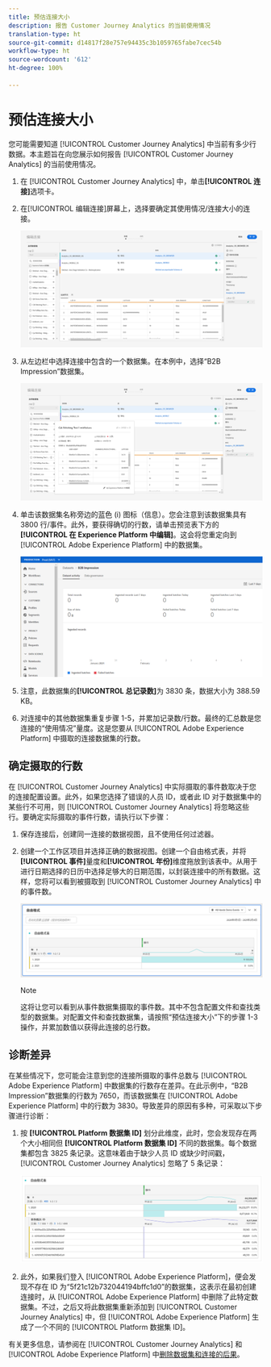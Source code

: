 ```yaml
---
title: 预估连接大小
description: 报告 Customer Journey Analytics 的当前使用情况
translation-type: ht
source-git-commit: d14817f28e757e94435c3b1059765fabe7cec54b
workflow-type: ht
source-wordcount: '612'
ht-degree: 100%

---
```



# 预估连接大小

您可能需要知道 [!UICONTROL Customer Journey Analytics] 中当前有多少行数据。本主题旨在向您展示如何报告 [!UICONTROL Customer Journey Analytics] 的当前使用情况。

1. 在 [!UICONTROL Customer Journey Analytics] 中，单击&#x200B;**[!UICONTROL 连接]**&#x200B;选项卡。
1. 在[!UICONTROL 编辑连接]屏幕上，选择要确定其使用情况/连接大小的连接。

   ![编辑连接](assets/edit-connection.png)

1. 从左边栏中选择连接中包含的一个数据集。在本例中，选择“B2B Impression”数据集。

   ![数据集](assets/dataset.png)

1. 单击该数据集名称旁边的蓝色 (i) 图标（信息）。您会注意到该数据集具有 3800 行/事件。此外，要获得确切的行数，请单击预览表下方的&#x200B;**[!UICONTROL 在 Experience Platform 中编辑]**。这会将您重定向到 [!UICONTROL Adobe Experience Platform] 中的数据集。

   ![AEP 数据集信息](assets/data-size.png)

1. 注意，此数据集的&#x200B;**[!UICONTROL 总记录数]**&#x200B;为 3830 条，数据大小为 388.59 KB。

1. 对连接中的其他数据集重复步骤 1-5，并累加记录数/行数。最终的汇总数是您连接的“使用情况”量度。这是您要从 [!UICONTROL Adobe Experience Platform] 中摄取的连接数据集的行数。

## 确定摄取的行数

在 [!UICONTROL Customer Journey Analytics] 中实际摄取的事件数取决于您的连接配置设置。此外，如果您选择了错误的人员 ID，或者此 ID 对于数据集中的某些行不可用，则 [!UICONTROL Customer Journey Analytics] 将忽略这些行。要确定实际摄取的事件行数，请执行以下步骤：

1. 保存连接后，创建同一连接的数据视图，且不使用任何过滤器。
1. 创建一个工作区项目并选择正确的数据视图。创建一个自由格式表，并将&#x200B;**[!UICONTROL 事件]**&#x200B;量度和&#x200B;**[!UICONTROL 年份]**&#x200B;维度拖放到该表中。从用于进行日期选择的日历中选择足够大的日期范围，以封装连接中的所有数据。这样，您将可以看到被摄取到 [!UICONTROL Customer Journey Analytics] 中的事件数。

   ![工作区项目](assets/event-number.png)

   >[!NOTE]
   >
   >这将让您可以看到从事件数据集摄取的事件数。其中不包含配置文件和查找类型的数据集。对配置文件和查找数据集，请按照“预估连接大小”下的步骤 1-3 操作，并累加数值以获得此连接的总行数。

## 诊断差异

在某些情况下，您可能会注意到您的连接所摄取的事件总数与 [!UICONTROL Adobe Experience Platform] 中数据集的行数存在差异。在此示例中，“B2B Impression”数据集的行数为 7650，而该数据集在 [!UICONTROL Adobe Experience Platform] 中的行数为 3830。导致差异的原因有多种，可采取以下步骤进行诊断：

1. 按 **[!UICONTROL Platform 数据集 ID]** 划分此维度，此时，您会发现存在两个大小相同但 **[!UICONTROL Platform 数据集 ID]** 不同的数据集。每个数据集都包含 3825 条记录。这意味着由于缺少人员 ID 或缺少时间戳，[!UICONTROL Customer Journey Analytics] 忽略了 5 条记录：

   ![划分](assets/data-size2.png)

1. 此外，如果我们登入 [!UICONTROL Adobe Experience Platform]，便会发现不存在 ID 为“5f21c12b732044194bffc1d0”的数据集，这表示在最初创建连接时，从 [!UICONTROL Adobe Experience Platform] 中删除了此特定数据集。不过，之后又将此数据集重新添加到 [!UICONTROL Customer Journey Analytics] 中，但 [!UICONTROL Adobe Experience Platform] 生成了一个不同的 [!UICONTROL Platform 数据集 ID]。

有关更多信息，请参阅在 [!UICONTROL Customer Journey Analytics] 和 [!UICONTROL Adobe Experience Platform] 中[删除数据集和连接的后果](https://experienceleague.adobe.com/docs/analytics-platform/using/cja-overview/cja-faq.html?lang=zh-Hans#implications-of-deleting-data-components)。

